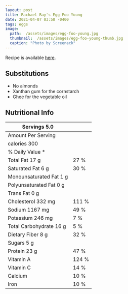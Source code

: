 ```yaml
---
layout: post
title: Rachael Ray's Egg Foo Young
date: 2021-04-07 03:50 -0400
tags: eggs
image: 
  path:  /assets/images/egg-foo-young.jpg
  thumbnail:  /assets/images/egg-foo-young-thumb.jpg 
  caption: "Photo by Screenack"
---
```


Recipe is available [here](https://www.rachaelray.com/recipes/egg-foo-young/).

## Substitutions
* No almonds
* Xanthan gum for the cornstarch 
* Ghee for the vegetable oil


## Nutritional Info

| Servings 5.0            |       |
|-------------------------|-------|
| Amount Per Serving      |       |
| calories 300            |       |
|         % Daily Value * |       |
| Total Fat 17 g          |  27 % |
| Saturated Fat 6 g       |  30 % |
| Monounsaturated Fat 1 g |       |
| Polyunsaturated Fat 0 g |       |
| Trans Fat 0 g           |       |
| Cholesterol 332 mg      | 111 % |
| Sodium 1167 mg          |  49 % |
| Potassium 246 mg        |   7 % |
| Total Carbohydrate 16 g |   5 % |
| Dietary Fiber 8 g       |  32 % |
| Sugars 5 g              |       |
| Protein 23 g            |  47 % |
| Vitamin A               | 124 % |
| Vitamin C               |  14 % |
| Calcium                 |  10 % |
| Iron                    |  10 % |
